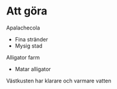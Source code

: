 # Att göra

Apalachecola
 - Fina stränder
 - Mysig stad

Alligator farm
 - Matar alligator

Västkusten har klarare och varmare vatten

